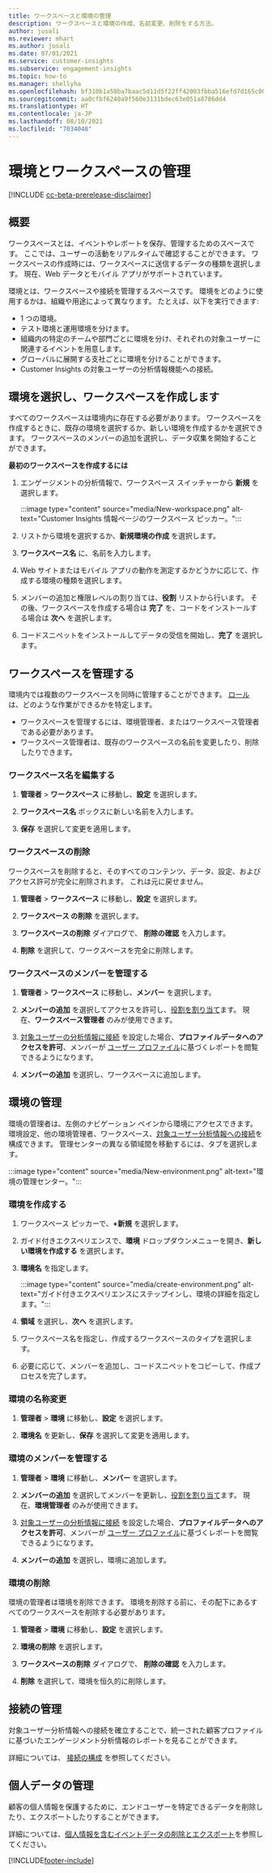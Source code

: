 ```yaml
---
title: ワークスペースと環境の管理
description: ワークスペースと環境の作成、名前変更、削除をする方法。
author: jusali
ms.reviewer: mhart
ms.author: jusali
ms.date: 07/01/2021
ms.service: customer-insights
ms.subservice: engagement-insights
ms.topic: how-to
ms.manager: shellyha
ms.openlocfilehash: bf310b1a50ba7baac5d11d5f22ff42003fbba516efd7d165c00b59adc958da2e
ms.sourcegitcommit: aa0cfbf6240a9f560e3131bdec63e051a8786dd4
ms.translationtype: HT
ms.contentlocale: ja-JP
ms.lasthandoff: 08/10/2021
ms.locfileid: "7034048"
---
```

# <a name="manage-environments-and-workspaces"></a>環境とワークスペースの管理

[!INCLUDE [cc-beta-prerelease-disclaimer](includes/cc-beta-prerelease-disclaimer.md)]

## <a name="overview"></a>概要

ワークスペースとは、イベントやレポートを保存、管理するためのスペースです。 ここでは、ユーザーの活動をリアルタイムで確認することができます。 ワークスペースの作成時には、ワークスペースに送信するデータの種類を選択します。 現在、Web データとモバイル アプリがサポートされています。

環境とは、ワークスペースや接続を管理するスペースです。 環境をどのように使用するかは、組織や用途によって異なります。 たとえば、以下を実行できます:

-   1 つの環境。
-   テスト環境と運用環境を分けます。
-   組織内の特定のチームや部門ごとに環境を分け、それぞれの対象ユーザーに関連するイベントを用意します。
-   グローバルに展開する支社ごとに環境を分けることができます。
-   Customer Insights の対象ユーザーの分析情報機能への接続。

## <a name="choose-an-environment-and-create-a-workspace"></a>環境を選択し、ワークスペースを作成します 

すべてのワークスペースは環境内に存在する必要があります。 ワークスペースを作成するときに、既存の環境を選択するか、新しい環境を作成するかを選択できます。 ワークスペースのメンバーの追加を選択し、データ収集を開始することができます。

**最初のワークスペースを作成するには**

1. エンゲージメントの分析情報で、ワークスペース スイッチャーから **新規** を選択します。 

   :::image type="content" source="media/New-workspace.png" alt-text="Customer Insights 情報ページのワークスペース ピッカー。":::

1. リストから環境を選択するか、**新規環境の作成** を選択します。

1. **ワークスペース名** に、名前を入力します。 

1. Web サイトまたはモバイル アプリの動作を測定するかどうかに応じて、作成する環境の種類を選択します。 

1. メンバーの追加と権限レベルの割り当ては、**役割** リストから行います。 その後、ワークスペースを作成する場合は **完了** を、コードをインストールする場合は **次へ** を選択します。 

1. コードスニペットをインストールしてデータの受信を開始し、**完了** を選択します。 

## <a name="manage-a-workspace"></a>ワークスペースを管理する

環境内では複数のワークスペースを同時に管理することができます。 [ロール](user-roles.md)は、どのような作業ができるかを特定します。 

 - ワークスペースを管理するには、環境管理者、またはワークスペース管理者である必要があります。
 - ワークスペース管理者は、既存のワークスペースの名前を変更したり、削除したりできます。 

### <a name="edit-a-workspace-name"></a>ワークスペース名を編集する

1. **管理者** > **ワークスペース** に移動し、**設定** を選択します。

1. **ワークスペース名** ボックスに新しい名前を入力します。

1. **保存** を選択して変更を適用します。

### <a name="delete-a-workspace"></a>ワークスペースの削除

ワークスペースを削除すると、そのすべてのコンテンツ、データ、設定、およびアクセス許可が完全に削除されます。 これは元に戻せません。

1. **管理者** > **ワークスペース** に移動し、**設定** を選択します。

1. **ワークスペース の削除** を選択します。 

1. **ワークスペースの削除** ダイアログで、 **削除の確認** を入力します。 

1. **削除** を選択して、ワークスペースを完全に削除します。

### <a name="manage-workspace-members"></a>ワークスペースのメンバーを管理する

1. **管理者** > **ワークスペース** に移動し、**メンバー** を選択します。

1. **メンバーの追加** を選択してアクセスを許可し、[役割を割り当て](user-roles.md)ます。 現在、**ワークスペース管理者** のみが使用できます。

1. [対象ユーザーの分析情報に接続](configure-connections.md) を設定した場合、**プロファイルデータへのアクセスを許可**、メンバーが [ユーザー プロファイル](profile-reports.md)に基づくレポートを閲覧できるようになります。

1. **メンバーの追加** を選択し、ワークスペースに追加します。

## <a name="manage-an-environment"></a>環境の管理

環境の管理者は、左側のナビゲーション ペインから環境にアクセスできます。 環境設定、他の環境管理者、ワークスペース、[対象ユーザー分析情報への接続](configure-connections.md)を構成できます。 管理センターの異なる領域間を移動するには、タブを選択します。

:::image type="content" source="media/New-environment.png" alt-text="環境の管理センター。":::

### <a name="create-an-environment"></a>環境を作成する

1. ワークスペース ピッカーで、**+新規** を選択します。

1. ガイド付きエクスペリエンスで、**環境** ドロップダウンメニューを開き、**新しい環境を作成する** を選択します。 

1. **環境名** を指定します。

   :::image type="content" source="media/create-environment.png" alt-text="ガイド付きエクスペリエンスにステップインし、環境の詳細を指定します。":::

1. **領域** を選択し、**次へ** を選択します。 

1. ワークスペース名を指定し、作成するワークスペースのタイプを選択します。 

1.  必要に応じて、メンバーを追加し、コードスニペットをコピーして、作成プロセスを完了します。

### <a name="rename-an-environment"></a>環境の名称変更

1. **管理者** > **環境** に移動し、**設定** を選択します。

1. **環境名** を更新し、**保存** を選択して変更を適用します。

### <a name="manage-environment-members"></a>環境のメンバーを管理する

1. **管理者** > **環境** に移動し、**メンバー** を選択します。

1. **メンバーの追加** を選択してメンバーを更新し、[役割を割り当て](user-roles.md)ます。 現在、**環境管理者** のみが使用できます。

1. [対象ユーザーの分析情報に接続](configure-connections.md) を設定した場合、**プロファイルデータへのアクセスを許可**、メンバーが [ユーザー プロファイル](profile-reports.md)に基づくレポートを閲覧できるようになります。

1. **メンバーの追加** を選択し、環境に追加します。

### <a name="delete-an-environment"></a>環境の削除

環境の管理者は環境を削除できます。 環境を削除する前に、その配下にあるすべてのワークスペースを削除する必要があります。

1. **管理者** > **環境** に移動し、**設定** を選択します。

1. **環境の削除** を選択します。 

1. **ワークスペースの削除** ダイアログで、 **削除の確認** を入力します。 

1. **削除** を選択して、環境を恒久的に削除します。

## <a name="manage-connections"></a>接続の管理

対象ユーザー分析情報への接続を確立することで、統一された顧客プロファイルに基づいたエンゲージメント分析情報のレポートを見ることができます。 

詳細については、 [接続の構成](configure-connections.md) を参照してください。

## <a name="manage-personal-data"></a>個人データの管理

顧客の個人情報を保護するために、エンドユーザーを特定できるデータを削除したり、エクスポートしたりすることができます。

詳細については、[個人情報を含むイベントデータの削除とエクスポート](delete-export-personal-data.md)を参照してください。


[!INCLUDE[footer-include](../includes/footer-banner.md)]
